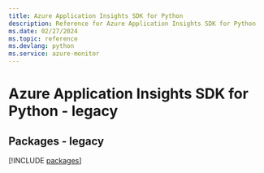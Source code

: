 ```yaml
---
title: Azure Application Insights SDK for Python
description: Reference for Azure Application Insights SDK for Python
ms.date: 02/27/2024
ms.topic: reference
ms.devlang: python
ms.service: azure-monitor
---
```

# Azure Application Insights SDK for Python - legacy
## Packages - legacy
[!INCLUDE [packages](application-insights-index.md)]